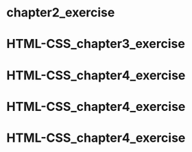 # chapter2_exercise
# HTML-CSS_chapter3_exercise
# HTML-CSS_chapter4_exercise
# HTML-CSS_chapter4_exercise
# HTML-CSS_chapter4_exercise

